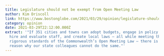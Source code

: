 ```yaml
---
title: Legislature should not be exempt from Open Meeting Law
author: Kim Driscoll
link: https://www.bostonglobe.com/2021/03/29/opinion/legislature-should-not-be-exempt-open-meeting-law/
category: opinion
date: 2021-03-29T22:12:00.000Z
extract: '"If 351 cities and towns can adopt budgets, engage in policy debates,
  hire and evaluate staff, and create local laws — all while meeting the rightly
  rigorous standards of the Commonwealth’s Open Meeting Law — there is no valid
  reason why our state colleagues cannot do the same."'
---
```

